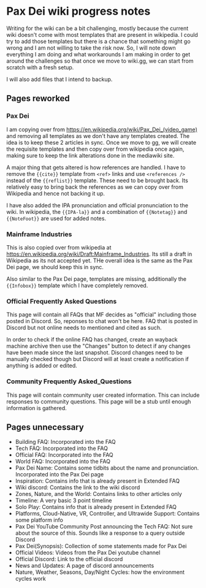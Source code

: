 # Pax Dei wiki progress notes
Writing for the wiki can be a bit challenging, mostly because the current wiki doesn't come with most templates that are present in wikipedia. I could try to add those templates but there is a chance that something might go wrong and I am not willing to take the risk now. So, I will note down everything I am doing and what workarounds I am making in order to get around the challenges so that once we move to wiki.gg, we can start from scratch with a fresh setup.

I will also add files that I intend to backup.

## Pages reworked

### Pax Dei
I am copying over from https://en.wikipedia.org/wiki/Pax_Dei_(video_game) and removing all templates as we don't have any templates created. The idea is to keep these 2 articles in sync. Once we move to gg, we will create the requisite templates and then copy over from wikipedia once again, making sure to keep the link alterations done in the mediawiki site.

A major thing that gets altered is how references are handled. I have to remove the `{{cite}}` template from `<ref>` links and use `<references />` instead of the `{{reflist}}` template. These need to be brought back. Its relatively easy to bring back the references as we can copy over from Wikipedia and hence not backing it up.

I have also added the IPA pronunciation and official pronunciation to the wiki. In wikipedia, the `{{IPA-la}}` and a combination of `{{Notetag}}` and `{{NoteFoot}}` are used for added notes.

### Mainframe Industries
This is also copied over from wikipedia at https://en.wikipedia.org/wiki/Draft:Mainframe_Industries. Its still a draft in Wikipedia as its not accepted yet. THe overall idea is the same as the Pax Dei page, we should keep this in sync.

Also similar to the Pax Dei page, templates are missing, additionally the `{{Infobox}}` template which I have completely removed.

### Official Frequently Asked Questions
This page will contain all FAQs that MF decides as "official" including those posted in Discord. So, reponses to chat won't be here. FAQ that is posted in Discord but not online needs to mentioned and cited as such.

In order to check if the online FAQ has changed, create an wayback machine archive then use the "Changes" button to detect if any changes have been made since the last snapshot. Discord changes need to be manually checked though but Discord will at least create a notification if anything is added or edited.

### Community Frequently Asked_Questions
This page will contain community user created information. This can include responses to community questions. This page will be a stub until enough information is gathered.

## Pages unnecessary

- Building FAQ: Incorporated into the FAQ
- Tech FAQ: Incorporated into the FAQ
- Official FAQ: Incorporated into the FAQ
- World FAQ: Incorporated into the FAQ
- Pax Dei Name: Contains some tidbits about the name and pronunciation. Incorporated into the Pax Dei page
- Inspiration: Contains info that is already present in Extended FAQ
- Wiki discord: Contains the link to the wiki discord
- Zones, Nature, and the World: Contains links to other articles only
- Timeline: A very basic 3 point timeline
- Solo Play: Contains info that is already present in Extended FAQ
- Platforms, Cloud-Native, VR, Controller, and Ultrawide Support: Contains some platform info
- Pax Dei YouTube Community Post announcing the Tech FAQ: Not sure about the source of this. Sounds like a response to a query outside Discord
- Pax Dei(Synopsis): Collection of some statements made for Pax Dei
- Official Videos: Videos from the Pax Dei youtube channel
- Official Discord: Link to the official discord
- News and Updates: A page of discord announcements
- Nature, Weather, Seasons, Day/Night Cycles: how the environment cycles work

